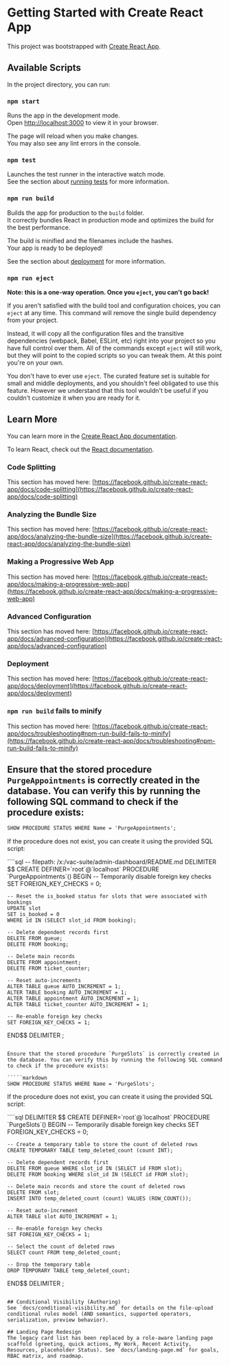 # Getting Started with Create React App

This project was bootstrapped with [Create React App](https://github.com/facebook/create-react-app).

## Available Scripts

In the project directory, you can run:

### `npm start`

Runs the app in the development mode.\
Open [http://localhost:3000](http://localhost:3000) to view it in your browser.

The page will reload when you make changes.\
You may also see any lint errors in the console.

### `npm test`

Launches the test runner in the interactive watch mode.\
See the section about [running tests](https://facebook.github.io/create-react-app/docs/running-tests) for more information.

### `npm run build`

Builds the app for production to the `build` folder.\
It correctly bundles React in production mode and optimizes the build for the best performance.

The build is minified and the filenames include the hashes.\
Your app is ready to be deployed!

See the section about [deployment](https://facebook.github.io/create-react-app/docs/deployment) for more information.

### `npm run eject`

**Note: this is a one-way operation. Once you `eject`, you can't go back!**

If you aren't satisfied with the build tool and configuration choices, you can `eject` at any time. This command will remove the single build dependency from your project.

Instead, it will copy all the configuration files and the transitive dependencies (webpack, Babel, ESLint, etc) right into your project so you have full control over them. All of the commands except `eject` will still work, but they will point to the copied scripts so you can tweak them. At this point you're on your own.

You don't have to ever use `eject`. The curated feature set is suitable for small and middle deployments, and you shouldn't feel obligated to use this feature. However we understand that this tool wouldn't be useful if you couldn't customize it when you are ready for it.

## Learn More

You can learn more in the [Create React App documentation](https://facebook.github.io/create-react-app/docs/getting-started).

To learn React, check out the [React documentation](https://reactjs.org/).

### Code Splitting

This section has moved here: [https://facebook.github.io/create-react-app/docs/code-splitting](https://facebook.github.io/create-react-app/docs/code-splitting)

### Analyzing the Bundle Size

This section has moved here: [https://facebook.github.io/create-react-app/docs/analyzing-the-bundle-size](https://facebook.github.io/create-react-app/docs/analyzing-the-bundle-size)

### Making a Progressive Web App

This section has moved here: [https://facebook.github.io/create-react-app/docs/making-a-progressive-web-app](https://facebook.github.io/create-react-app/docs/making-a-progressive-web-app)

### Advanced Configuration

This section has moved here: [https://facebook.github.io/create-react-app/docs/advanced-configuration](https://facebook.github.io/create-react-app/docs/advanced-configuration)

### Deployment

This section has moved here: [https://facebook.github.io/create-react-app/docs/deployment](https://facebook.github.io/create-react-app/docs/deployment)

### `npm run build` fails to minify

This section has moved here: [https://facebook.github.io/create-react-app/docs/troubleshooting#npm-run-build-fails-to-minify](https://facebook.github.io/create-react-app/docs/troubleshooting#npm-run-build-fails-to-minify)

## Ensure that the stored procedure `PurgeAppointments` is correctly created in the database. You can verify this by running the following SQL command to check if the procedure exists:

`````markdown
SHOW PROCEDURE STATUS WHERE Name = 'PurgeAppointments';
`````

If the procedure does not exist, you can create it using the provided SQL script:

<file>
````sql
-- filepath: /x:/vac-suite/admin-dashboard/README.md
DELIMITER $$
CREATE DEFINER=`root`@`localhost` PROCEDURE `PurgeAppointments`()
BEGIN
    -- Temporarily disable foreign key checks
    SET FOREIGN_KEY_CHECKS = 0;

    -- Reset the is_booked status for slots that were associated with bookings
    UPDATE slot 
    SET is_booked = 0
    WHERE id IN (SELECT slot_id FROM booking);

    -- Delete dependent records first
    DELETE FROM queue;
    DELETE FROM booking;

    -- Delete main records
    DELETE FROM appointment;
    DELETE FROM ticket_counter;

    -- Reset auto-increments
    ALTER TABLE queue AUTO_INCREMENT = 1;
    ALTER TABLE booking AUTO_INCREMENT = 1;
    ALTER TABLE appointment AUTO_INCREMENT = 1;
    ALTER TABLE ticket_counter AUTO_INCREMENT = 1;

    -- Re-enable foreign key checks
    SET FOREIGN_KEY_CHECKS = 1;
END$$
DELIMITER ;
`````

Ensure that the stored procedure `PurgeSlots` is correctly created in the database. You can verify this by running the following SQL command to check if the procedure exists:

`````markdown
SHOW PROCEDURE STATUS WHERE Name = 'PurgeSlots';
`````

If the procedure does not exist, you can create it using the provided SQL script:

<file>
````sql
DELIMITER $$
CREATE DEFINER=`root`@`localhost` PROCEDURE `PurgeSlots`()
BEGIN
    -- Temporarily disable foreign key checks
    SET FOREIGN_KEY_CHECKS = 0;

    -- Create a temporary table to store the count of deleted rows
    CREATE TEMPORARY TABLE temp_deleted_count (count INT);

    -- Delete dependent records first
    DELETE FROM queue WHERE slot_id IN (SELECT id FROM slot);
    DELETE FROM booking WHERE slot_id IN (SELECT id FROM slot);

    -- Delete main records and store the count of deleted rows
    DELETE FROM slot;
    INSERT INTO temp_deleted_count (count) VALUES (ROW_COUNT());

    -- Reset auto-increment
    ALTER TABLE slot AUTO_INCREMENT = 1;

    -- Re-enable foreign key checks
    SET FOREIGN_KEY_CHECKS = 1;

    -- Select the count of deleted rows
    SELECT count FROM temp_deleted_count;

    -- Drop the temporary table
    DROP TEMPORARY TABLE temp_deleted_count;
END$$
DELIMITER ;
`````

## Conditional Visibility (Authoring)
See `docs/conditional-visibility.md` for details on the file-upload conditional rules model (AND semantics, supported operators, serialization, preview behavior).

## Landing Page Redesign
The legacy card list has been replaced by a role-aware landing page scaffold (greeting, quick actions, My Work, Recent Activity, Resources, placeholder Status). See `docs/landing-page.md` for goals, RBAC matrix, and roadmap.
